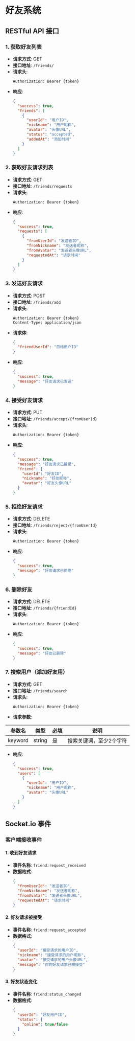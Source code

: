 # 好友系统

## RESTful API 接口

### 1. 获取好友列表

- **请求方式**: GET
- **接口地址**: `/friends/`
- **请求头**:
  ```
  Authorization: Bearer {token}
  ```
- **响应**:
  ```json
  {
    "success": true,
    "friends": [
      {
        "userId": "用户ID",
        "nickname": "用户昵称",
        "avatar": "头像URL",
        "status": "accepted",
        "addedAt": "添加时间"
      }
    ]
  }
  ```

### 2. 获取好友请求列表

- **请求方式**: GET
- **接口地址**: `/friends/requests`
- **请求头**:
  ```
  Authorization: Bearer {token}
  ```
- **响应**:
  ```json
  {
    "success": true,
    "requests": [
      {
        "fromUserId": "发送者ID",
        "fromNickname": "发送者昵称",
        "fromAvatar": "发送者头像URL",
        "requestedAt": "请求时间"
      }
    ]
  }
  ```

### 3. 发送好友请求

- **请求方式**: POST
- **接口地址**: `/friends/add`
- **请求头**:
  ```
  Authorization: Bearer {token}
  Content-Type: application/json
  ```
- **请求体**:
  ```json
  {
    "friendUserId": "目标用户ID"
  }
  ```
- **响应**:
  ```json
  {
    "success": true,
    "message": "好友请求已发送"
  }
  ```

### 4. 接受好友请求

- **请求方式**: PUT
- **接口地址**: `/friends/accept/{fromUserId}`
- **请求头**:
  ```
  Authorization: Bearer {token}
  ```
- **响应**:
  ```json
  {
    "success": true,
    "message": "好友请求已接受",
    "friend": {
      "userId": "好友ID",
      "nickname": "好友昵称",
      "avatar": "好友头像URL"
    }
  }
  ```

### 5. 拒绝好友请求

- **请求方式**: DELETE
- **接口地址**: `/friends/reject/{fromUserId}`
- **请求头**:
  ```
  Authorization: Bearer {token}
  ```
- **响应**:
  ```json
  {
    "success": true,
    "message": "好友请求已拒绝"
  }
  ```

### 6. 删除好友

- **请求方式**: DELETE
- **接口地址**: `/friends/{friendId}`
- **请求头**:
  ```
  Authorization: Bearer {token}
  ```
- **响应**:
  ```json
  {
    "success": true,
    "message": "好友已删除"
  }
  ```

### 7. 搜索用户（添加好友用）

- **请求方式**: GET
- **接口地址**: `/friends/search`
- **请求头**:
  ```
  Authorization: Bearer {token}
  ```
- **请求参数**:

| 参数名  | 类型   | 必填 | 说明                    |
| ------- | ------ | ---- | ----------------------- |
| keyword | string | 是   | 搜索关键词，至少2个字符 |

- **响应**:
  ```json
  {
    "success": true,
    "users": [
      {
        "userId": "用户ID",
        "nickname": "用户昵称",
        "avatar": "头像URL"
      }
    ]
  }
  ```

## Socket.io 事件

### 客户端接收事件

#### 1. 收到好友请求
- **事件名称**: `friend:request_received`
- **数据格式**:
  ```json
  {
    "fromUserId": "发送者ID",
    "fromNickname": "发送者昵称",
    "fromAvatar": "发送者头像URL",
    "requestedAt": "请求时间"
  }
  ```

#### 2. 好友请求被接受
- **事件名称**: `friend:request_accepted`
- **数据格式**:
  ```json
  {
    "userId": "接受请求的用户ID",
    "nickname": "接受请求的用户昵称",
    "avatar": "接受请求的用户头像URL",
    "message": "你的好友请求已被接受"
  }
  ```

#### 3. 好友状态变化
- **事件名称**: `friend:status_changed`
- **数据格式**:
  ```json
  {
    "userId": "好友用户ID",
    "status": {
      "online": true/false
    }
  }
  ```
